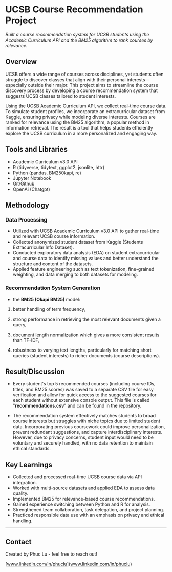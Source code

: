 # UCSB Course Recommendation Project

*Built a course recommendation system for UCSB students using the Academic Curriculum API and the BM25 algorithm to rank courses by relevance.*

## Overview

UCSB offers a wide range of courses across disciplines, yet students often struggle to discover classes that align with their personal interests—especially outside their major. This project aims to streamline the course discovery process by developing a course recommendation system that suggests UCSB classes tailored to student interests.

Using the UCSB Academic Curriculum API, we collect real-time course data. To simulate student profiles, we incorporate an extracurricular dataset from Kaggle, ensuring privacy while modeling diverse interests. Courses are ranked for relevance using the BM25 algorithm, a popular method in information retrieval. The result is a tool that helps students efficiently explore the UCSB curriculum in a more personalized and engaging way.

## Tools and Libraries

-   Academic Curriculum v3.0 API
-   R (tidyverse, tidytext, ggplot2, jsonlite, httr)
-   Python (pandas, BM250kapi, re)
-   Jupyter Notebook
-   Git/Github
-   OpenAi (Chatgpt)

## Methodology

### Data Processing
-   Utilized with UCSB Academic Curriculum v3.0 API to gather real-time and relevant UCSB course information.
-   Collected anonymized student dataset from Kaggle (Students Extracurricular Info Dataset).
-   Conducted exploratory data analysis (EDA) on student extracurricular and course data to identify missing values and better understand the structure and content of the datasets.
-   Applied feature engineering such as text tokenization, fine-grained weighting, and data merging to both datasets for modeling.

### Recommendation System Generation

-   the **BM25 (Okapi BM25)** model:

1.  better handling of term frequency,

2.  strong performance in retrieving the most relevant documents given a query,

3.  document length normalization which gives a more consistent results than TF-IDF,

4.  robustness to varying text lengths, particularly for matching short queries (student interests) to richer documents (course descriptions).

## Result/Discussion

-   Every student's top 5 recommended courses (including course IDs, titles, and BM25 scores) was saved to a separate CSV file for easy verification and allow for quick access to the suggested courses for each student without extensive console output. This file is called "**recommendations.csv**" and can be found in the repository.

-   The recommendation system effectively matches students to broad course interests but struggles with niche topics due to limited student data. Incorporating previous coursework could improve personalization, prevent redundant suggestions, and capture interdisciplinary interests. However, due to privacy concerns, student input would need to be voluntary and securely handled, with no data retention to maintain ethical standards.

## Key Learnings

-   Collected and processed real-time UCSB course data via API integration.
-   Worked with multi-source datasets and applied EDA to assess data quality.
-   Implemented BM25 for relevance-based course recommendations.
-   Gained experience switching between Python and R for analysis.
-   Strengthened team collaboration, task delegation, and project planning.
-   Practiced responsible data use with an emphasis on privacy and ethical handling.

------------------------------------------------------------------------

## Contact

Created by Phuc Lu - feel free to reach out!

[www.linkedin.com/in/phuclu](www.linkedin.com/in/phuclu)
